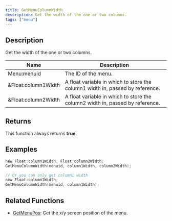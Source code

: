 ```yaml
---
title: GetMenuColumnWidth
description: Get the width of the one or two columns.
tags: ["menu"]
---
```


<VersionWarn version='omp v1.1.0.2612' />

## Description

Get the width of the one or two columns.

| Name                | Description                                                                   |
| ------------------- | ----------------------------------------------------------------------------- |
| Menu:menuid         | The ID of the menu.                                                           |
| &Float:column1Width | A float variable in which to store the column1 width in, passed by reference. |
| &Float:column2Width | A float variable in which to store the column2 width in, passed by reference. |

## Returns

This function always returns **true**.

## Examples

```c
new Float:column1Width, Float:column2Width;
GetMenuColumnWidth(menuid, column1Width, column2Width);

// Or you can only get column1 width
new Float:column1Width;
GetMenuColumnWidth(menuid, column1Width);
```

## Related Functions

- [GetMenuPos](GetMenuPos): Get the x/y screen position of the menu.
